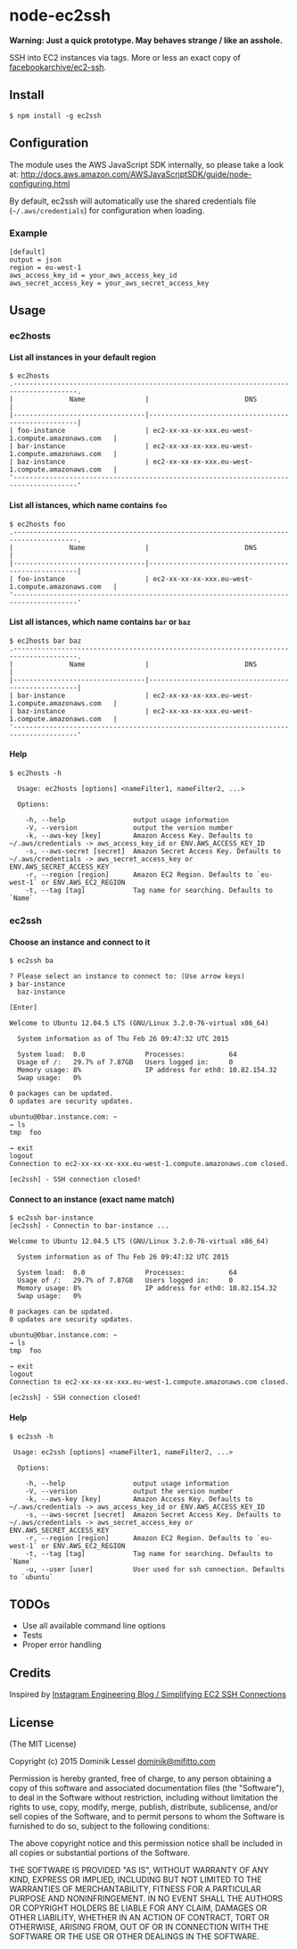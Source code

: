 # node-ec2ssh

**Warning: Just a quick prototype. May behaves strange / like an asshole.**

SSH into EC2 instances via tags. More or less an exact copy of [facebookarchive/ec2-ssh](https://github.com/facebookarchive/ec2-ssh).

## Install

```
$ npm install -g ec2ssh
```

## Configuration

The module uses the AWS JavaScript SDK internally, so please take a look at: http://docs.aws.amazon.com/AWSJavaScriptSDK/guide/node-configuring.html

By default, ec2ssh will automatically use the shared credentials file (`~/.aws/credentials`) for configuration when loading.

### Example

```
[default]
output = json
region = eu-west-1
aws_access_key_id = your_aws_access_key_id
aws_secret_access_key = your_aws_secret_access_key
```

## Usage

### ec2hosts

#### List all instances in your default region
```
$ ec2hosts
.--------------------------------------------------------------------------------------.
|              Name               |                        DNS                         |
|---------------------------------|----------------------------------------------------|
| foo-instance                    | ec2-xx-xx-xx-xxx.eu-west-1.compute.amazonaws.com   |
| bar-instance                    | ec2-xx-xx-xx-xxx.eu-west-1.compute.amazonaws.com   |
| baz-instance                    | ec2-xx-xx-xx-xxx.eu-west-1.compute.amazonaws.com   |
'--------------------------------------------------------------------------------------'
```

#### List all istances, which name contains `foo` 
```
$ ec2hosts foo
.--------------------------------------------------------------------------------------.
|              Name               |                        DNS                         |
|---------------------------------|----------------------------------------------------|
| foo-instance                    | ec2-xx-xx-xx-xxx.eu-west-1.compute.amazonaws.com   |
'--------------------------------------------------------------------------------------'
```

#### List all istances, which name contains `bar` or `baz` 
```
$ ec2hosts bar baz
.--------------------------------------------------------------------------------------.
|              Name               |                        DNS                         |
|---------------------------------|----------------------------------------------------|
| bar-instance                    | ec2-xx-xx-xx-xxx.eu-west-1.compute.amazonaws.com   |
| baz-instance                    | ec2-xx-xx-xx-xxx.eu-west-1.compute.amazonaws.com   |
'--------------------------------------------------------------------------------------'
```

#### Help
```
$ ec2hosts -h

  Usage: ec2hosts [options] <nameFilter1, nameFilter2, ...>

  Options:

    -h, --help                 output usage information
    -V, --version              output the version number
    -k, --aws-key [key]        Amazon Access Key. Defaults to ~/.aws/credentials -> aws_access_key_id or ENV.AWS_ACCESS_KEY_ID
    -s, --aws-secret [secret]  Amazon Secret Access Key. Defaults to ~/.aws/credentials -> aws_secret_access_key or ENV.AWS_SECRET_ACCESS_KEY
    -r, --region [region]      Amazon EC2 Region. Defaults to `eu-west-1` or ENV.AWS_EC2_REGION
    -t, --tag [tag]            Tag name for searching. Defaults to `Name`
```

### ec2ssh


#### Choose an instance and connect to it
```
$ ec2ssh ba

? Please select an instance to connect to: (Use arrow keys)
❯ bar-instance
  baz-instance

[Enter]

Welcome to Ubuntu 12.04.5 LTS (GNU/Linux 3.2.0-76-virtual x86_64)

  System information as of Thu Feb 26 09:47:32 UTC 2015

  System load:  0.0               Processes:           64
  Usage of /:   29.7% of 7.87GB   Users logged in:     0
  Memory usage: 8%                IP address for eth0: 10.82.154.32
  Swap usage:   0%

0 packages can be updated.
0 updates are security updates.

ubuntu@0bar.instance.com: ~
→ ls
tmp  foo

→ exit
logout
Connection to ec2-xx-xx-xx-xxx.eu-west-1.compute.amazonaws.com closed.

[ec2ssh] - SSH connection closed!
```

#### Connect to an instance (exact name match)
```
$ ec2ssh bar-instance
[ec2ssh] - Connectin to bar-instance ...

Welcome to Ubuntu 12.04.5 LTS (GNU/Linux 3.2.0-76-virtual x86_64)

  System information as of Thu Feb 26 09:47:32 UTC 2015

  System load:  0.0               Processes:           64
  Usage of /:   29.7% of 7.87GB   Users logged in:     0
  Memory usage: 8%                IP address for eth0: 10.82.154.32
  Swap usage:   0%

0 packages can be updated.
0 updates are security updates.

ubuntu@0bar.instance.com: ~
→ ls
tmp  foo

→ exit
logout
Connection to ec2-xx-xx-xx-xxx.eu-west-1.compute.amazonaws.com closed.

[ec2ssh] - SSH connection closed!
```


#### Help


```
$ ec2ssh -h

 Usage: ec2ssh [options] <nameFilter1, nameFilter2, ...>

  Options:

    -h, --help                 output usage information
    -V, --version              output the version number
    -k, --aws-key [key]        Amazon Access Key. Defaults to ~/.aws/credentials -> aws_access_key_id or ENV.AWS_ACCESS_KEY_ID
    -s, --aws-secret [secret]  Amazon Secret Access Key. Defaults to ~/.aws/credentials -> aws_secret_access_key or ENV.AWS_SECRET_ACCESS_KEY
    -r, --region [region]      Amazon EC2 Region. Defaults to `eu-west-1` or ENV.AWS_EC2_REGION
    -t, --tag [tag]            Tag name for searching. Defaults to `Name`
    -u, --user [user]          User used for ssh connection. Defaults to `ubuntu`
```

## TODOs

* Use all available command line options
* Tests
* Proper error handling

## Credits

Inspired by [Instagram Engineering Blog / Simplifying EC2 SSH Connections](http://instagram-engineering.tumblr.com/post/11399488246/simplifying-ec2-ssh-connections)

## License

(The MIT License)

Copyright (c) 2015 Dominik Lessel <dominik@mifitto.com>

Permission is hereby granted, free of charge, to any person obtaining a copy of this software and associated documentation files (the "Software"), to deal in the Software without restriction, including without limitation the rights to use, copy, modify, merge, publish, distribute, sublicense, and/or sell copies of the Software, and to permit persons to whom the Software is furnished to do so, subject to the following conditions:

The above copyright notice and this permission notice shall be included in all copies or substantial portions of the Software.

THE SOFTWARE IS PROVIDED "AS IS", WITHOUT WARRANTY OF ANY KIND, EXPRESS OR IMPLIED, INCLUDING BUT NOT LIMITED TO THE WARRANTIES OF MERCHANTABILITY, FITNESS FOR A PARTICULAR PURPOSE AND NONINFRINGEMENT. IN NO EVENT SHALL THE AUTHORS OR COPYRIGHT HOLDERS BE LIABLE FOR ANY CLAIM, DAMAGES OR OTHER LIABILITY, WHETHER IN AN ACTION OF CONTRACT, TORT OR OTHERWISE, ARISING FROM, OUT OF OR IN CONNECTION WITH THE SOFTWARE OR THE USE OR OTHER DEALINGS IN THE SOFTWARE.

